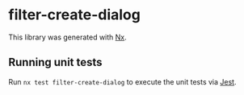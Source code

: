 # filter-create-dialog

This library was generated with [Nx](https://nx.dev).

## Running unit tests

Run `nx test filter-create-dialog` to execute the unit tests via [Jest](https://jestjs.io).
